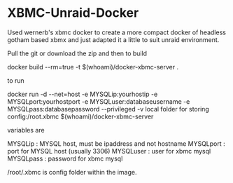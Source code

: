 XBMC-Unraid-Docker
==================


Used wernerb's xbmc docker to create a more compact docker of headless gotham based xbmx and just adapted it a little to suit unraid environment.

Pull the git or download the zip and then to build 

docker build --rm=true -t $(whoami)/docker-xbmc-server .

to run 

docker run -d --net=host -e MYSQLip:yourhostip -e MYSQLport:yourhostport -e MYSQLuser:databaseusername -e MYSQLpass:databasepassword --privileged -v local folder for storing config:/root.xbmc $(whoami)/docker-xbmc-server


variables are

MYSQLip : MYSQL host, must be ipaddress and not hostname
MYSQLport  : port for MYSQL host (usually 3306)
MYSQLuser  : user for xbmc mysql 
MYSQLpass  : password for xbmc mysql

/root/.xbmc is config folder within the image.




